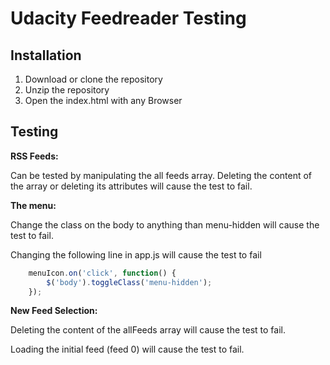 # Udacity Feedreader Testing

## Installation

 1. Download or clone the repository
 2. Unzip the repository
 3. Open the index.html with any Browser

## Testing

**RSS Feeds:**

Can be tested by manipulating the all feeds array. Deleting the content of the array or deleting its attributes will cause the test to fail.

**The menu:**

Change the class on the body to anything than menu-hidden will cause the test to fail.

Changing the following line in app.js will cause the test to fail

```js
    menuIcon.on('click', function() {
        $('body').toggleClass('menu-hidden');
    });
```
**New Feed Selection:**

Deleting the content of the allFeeds array will cause the test to fail.

Loading the initial feed (feed 0) will cause the test to fail.